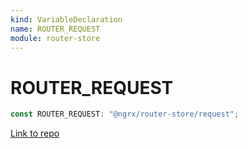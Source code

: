 ```yaml
---
kind: VariableDeclaration
name: ROUTER_REQUEST
module: router-store
---
```


# ROUTER_REQUEST

```ts
const ROUTER_REQUEST: "@ngrx/router-store/request";
```

[Link to repo](https://github.com/ngrx/platform/blob/master/modules/router-store/src/actions.ts#L16-L16)
